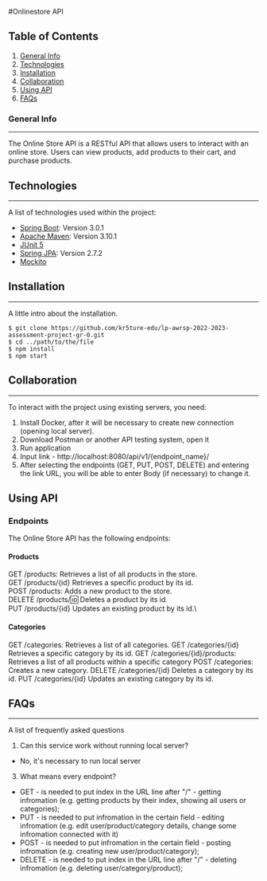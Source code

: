 #Onlinestore API
## Table of Contents
1. [General Info](#general-info)
2. [Technologies](#technologies)
3. [Installation](#installation)
4. [Collaboration](#collaboration)
5. [Using API](#using-api)
6. [FAQs](#faqs)
### General Info
***
The Online Store API is a RESTful API that allows users to interact with an online store. 
Users can view products, add products to their cart, and purchase products.
## Technologies
***
A list of technologies used within the project:
* [Spring Boot](https://start.spring.io/): Version 3.0.1
* [Apache Maven](https://maven.apache.org/): Version 3.10.1
* [JUnit 5](https://junit.org/)
* [Spring JPA](https://docs.spring.io/spring-data/jpa/docs/current/reference/html/): Version 2.7.2
* [Mockito](https://site.mockito.org/)
## Installation
***
A little intro about the installation.
```
$ git clone https://github.com/kr5ture-edu/lp-awrsp-2022-2023-assessment-project-gr-0.git
$ cd ../path/to/the/file
$ npm install
$ npm start
```
## Collaboration
***
To interact with the project using existing servers, you need:
1. Install Docker, after it will be necessary to create new connection (opening local server).
2. Download Postman or another API testing system, open it
3. Run application
4. Input link - http://localhost:8080/api/v1/{endpoint_name}/
5. After selecting the endpoints (GET, PUT, POST, DELETE) and entering the link URL, you will be able to enter Body (if necessary) to change it.

## Using API
### Endpoints
The Online Store API has the following endpoints:

#### Products
GET /products: Retrieves a list of all products in the store.\
GET /products/{id} Retrieves a specific product by its id.\
POST /products: Adds a new product to the store.\
DELETE /products/:id: Deletes a product by its id.\
PUT /products/{id} Updates an existing product by its id.\\

#### Categories
GET /categories: Retrieves a list of all categories.
GET /categories/{id} Retrieves a specific category by its id.
GET /categories/{id}/products: Retrieves a list of all products within a specific category
POST /categories: Creates a new category.
DELETE /categories/{id} Deletes a category by its id.
PUT /categories/{id} Updates an existing category by its id.

## FAQs
***
A list of frequently asked questions
1. Can this service work without running local server?
- No, it's necessary to run local server
3. What means every endpoint?
* GET - is needed to put index in the URL line after "/" - getting infromation (e.g. getting products by their index, showing all users or categories);
* PUT - is needed to put infromation in the certain field - editing infromation (e.g. edit user/product/category details, change some infromation connected with it)
* POST - is needed to put infromation in the certain field - posting infromation (e.g. creating new user/product/category);
* DELETE - is needed to put index in the URL line after "/" - deleting infromation (e.g. deleting user/category/product);
